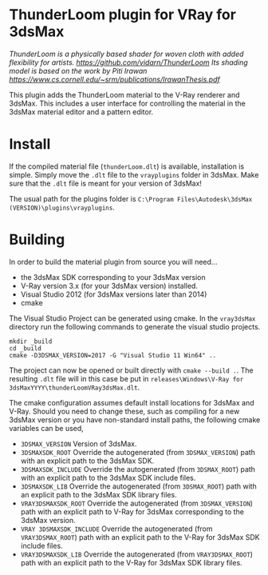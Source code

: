 ThunderLoom plugin for VRay for 3dsMax
===
*ThunderLoom is a physically based shader for woven cloth with added 
flexibility for artists. https://github.com/vidarn/ThunderLoom*
*Its shading model is based on the work by Piti Irawan
https://www.cs.cornell.edu/~srm/publications/IrawanThesis.pdf*

This plugin adds the ThunderLoom material to the V-Ray renderer and 3dsMax.
This includes a user interface for controlling the material in the 3dsMax 
material editor and a pattern editor. 

# Install
If the compiled material file (`thunderLoom.dlt`) is available, installation is
simple. Simply move the `.dlt` file to the `vrayplugins` folder in 3dsMax. 
Make sure that the `.dlt` file is meant for your version of 3dsMax!

The usual path for the plugins folder is 
`C:\Program Files\Autodesk\3dsMax (VERSION)\plugins\vrayplugins`.

# Building
In order to build the material plugin from source you will need...

* the 3dsMax SDK corresponding to your 3dsMax version
* V-Ray version 3.x (for your 3dsMax version) installed.
* Visual Studio 2012 (for 3dsMax versions later than 2014)
* cmake

The Visual Studio Project can be generated using cmake. In the `vray3dsMax`
directory run the following commands to generate the visual studio projects.
```
mkdir _build
cd _build
cmake -D3DSMAX_VERSION=2017 -G "Visual Studio 11 Win64" ..
```
The project can now be opened or built directly with ``cmake --build .``.
The resulting `.dlt` file will in this case be put in
`releases\Windows\V-Ray for 3dsMaxYYYY\thunderLoomVRay3dsMax.dlt`.

The cmake configuration assumes default install locations for 3dsMax and V-Ray. 
Should you need to change these, such as compiling for a new 3dsMax version
or you have non-standard install paths, the following cmake variables can be
used,

* `3DSMAX_VERSION` Version of 3dsMax.
* `3DSMAXSDK_ROOT` Override the autogenerated (from `3DSMAX_VERSION`) path with
an explicit path to the 3dsMax SDK.
* `3DSMAXSDK_INCLUDE` Override the autogenerated (from `3DSMAX_ROOT`) path with
an explicit path to the 3dsMax SDK include files.
* `3DSMAXSDK_LIB` Override the autogenerated (from `3DSMAX_ROOT`) path with
an explicit path to the 3dsMax SDK library files.
* `VRAY3DSMAXSDK_ROOT` Override the autogenerated (from `3DSMAX_VERSION`) path
with an explicit path to V-Ray for 3dsMax corresponding to the 3dsMax version.
* `VRAY 3DSMAXSDK_INCLUDE` Override the autogenerated (from `VRAY3DSMAX_ROOT`)
path with an explicit path to the V-Ray for 3dsMax SDK include files.
* `VRAY3DSMAXSDK_LIB` Override the autogenerated (from `VRAY3DSMAX_ROOT`) path
with an explicit path to the V-Ray for 3dsMax SDK library files.
